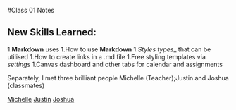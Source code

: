 #Class 01 Notes

## New Skills Learned:

1.**Markdown** uses 
1.How to use **Markdown**
1._Styles types__ that can be utilised 
1.How to create links in a .md file
1.Free styling templates via _settings_
1.Canvas dashboard and other tabs for calendar and assignments

Separately, I met three brilliant people Michelle (Teacher);Justin and Joshua (classmates)

[Michelle](https://github.com/mnfmnfm)
[Justin](https://github.com/justincepeda16)
[Joshua](https://github.com/joholbert)




